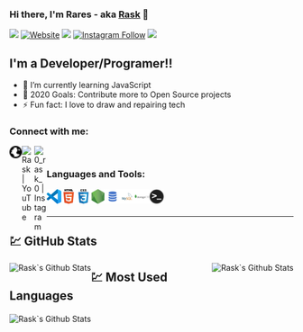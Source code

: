 ### Hi there, I'm Rares - aka [Rask][website] 👋

![](https://img.shields.io/badge/OS-Linux-informational?style=for-the-badge&logo=linux&logoColor=white&color=red)
[![Website](https://img.shields.io/website?label=Rask.tk&style=for-the-badge&url=https%3A%2F%2Frask.tk)](https://rask.tk)
![](https://img.shields.io/badge/Shell-Bash-informational?style=for-the-badge&logo=gnu-bash&logoColor=white&color=red)
[![Instagram Follow](https://img.shields.io/badge/Instagram-E4405F?style=for-the-badge&logo=instagram&logoColor=white)](https://www.instagram.com/0_rask_0/)
[![](https://img.shields.io/badge/YouTube-FF0000?style=for-the-badge&logo=youtube&logoColor=white)](https://www.youtube.com/channel/UC1eYZ-3az-5t2EA6tUnP92g)

## I'm a Developer/Programer!!

- 🌱 I’m currently learning JavaScript 
- 🥅 2020 Goals: Contribute more to Open Source projects
- ⚡ Fun fact: I love to draw and repairing tech

### Connect with me:

[<img align="left" alt="rask.tk" width="22px" src="https://raw.githubusercontent.com/iconic/open-iconic/master/svg/globe.svg" />][website]
[<img align="left" alt="Rask | YouTube" width="22px" src="https://cdn.jsdelivr.net/npm/simple-icons@v3/icons/youtube.svg" />][youtube]
[<img align="left" alt="0_rask_0 | Instagram" width="22px" src="https://cdn.jsdelivr.net/npm/simple-icons@v3/icons/instagram.svg" />][instagram]

<br />

### Languages and Tools:

<img align="left" alt="" width="26px" src="https://raw.githubusercontent.com/github/explore/80688e429a7d4ef2fca1e82350fe8e3517d3494d/topics/visual-studio-code/visual-studio-code.png" />
<img align="left" alt="" width="26px" src="https://raw.githubusercontent.com/github/explore/80688e429a7d4ef2fca1e82350fe8e3517d3494d/topics/html/html.png" />
<img align="left" alt="" width="26px" src="https://raw.githubusercontent.com/github/explore/80688e429a7d4ef2fca1e82350fe8e3517d3494d/topics/css/css.png" />
<img align="left" alt="Node.js" width="26px" src="https://raw.githubusercontent.com/github/explore/80688e429a7d4ef2fca1e82350fe8e3517d3494d/topics/nodejs/nodejs.png" />
<img align="left" alt="SQL" width="26px" src="https://raw.githubusercontent.com/github/explore/80688e429a7d4ef2fca1e82350fe8e3517d3494d/topics/sql/sql.png" />
<img align="left" alt="MySQL" width="26px" src="https://raw.githubusercontent.com/github/explore/80688e429a7d4ef2fca1e82350fe8e3517d3494d/topics/mysql/mysql.png" />
<img align="left" alt="MongoDB" width="26px" src="https://raw.githubusercontent.com/github/explore/80688e429a7d4ef2fca1e82350fe8e3517d3494d/topics/mongodb/mongodb.png" />
<img align="left" alt="" width="26px" src="https://raw.githubusercontent.com/github/explore/80688e429a7d4ef2fca1e82350fe8e3517d3494d/topics/terminal/terminal.png" />

<br />
<br />

---
## :chart: GitHub Stats


<img align="right" alt="Rask`s Github Stats" src="https://github-readme-streak-stats.herokuapp.com/?user=Rask-yo" />
<img align="left" alt="Rask`s Github Stats" src="https://github-readme-stats.vercel.app/api?username=Rask-yo&show_icons=true&hide_border=true" />


## :chart: Most Used Languages

<img align="center" alt="Rask`s Github Stats" src="https://github-readme-stats.vercel.app/api/top-langs/?username=Rask-yo" />


[website]: https://rask.tk
[youtube]: https://www.youtube.com/channel/UC1eYZ-3az-5t2EA6tUnP92g
[instagram]: https://instagram.com/0_rask_0
